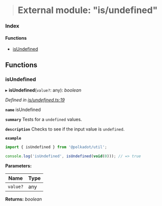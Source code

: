 > # External module: "is/undefined"

### Index

#### Functions

* [isUndefined](_is_undefined_.md#isundefined)

## Functions

###  isUndefined

▸ **isUndefined**(`value?`: any): *boolean*

*Defined in [is/undefined.ts:19](https://github.com/polkadot-js/common/blob/e5ab357/packages/util/src/is/undefined.ts#L19)*

**`name`** isUndefined

**`summary`** Tests for a `undefined` values.

**`description`** 
Checks to see if the input value is `undefined`.

**`example`** 
<BR>

```javascript
import { isUndefined } from '@polkadot/util';

console.log('isUndefined', isUndefined(void(0))); // => true
```

**Parameters:**

Name | Type |
------ | ------ |
`value?` | any |

**Returns:** *boolean*